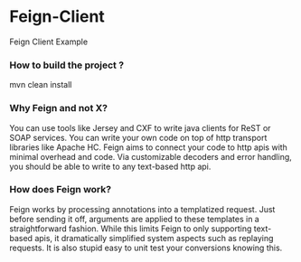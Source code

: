 # Feign-Client
Feign Client Example

### How to build the project ?
mvn clean install

### Why Feign and not X?

You can use tools like Jersey and CXF to write java clients for ReST or SOAP services. You can write your own code on top of http transport libraries like Apache HC. Feign aims to connect your code to http apis with minimal overhead and code. Via customizable decoders and error handling, you should be able to write to any text-based http api.

### How does Feign work?

Feign works by processing annotations into a templatized request. Just before sending it off, arguments are applied to these templates in a straightforward fashion. While this limits Feign to only supporting text-based apis, it dramatically simplified system aspects such as replaying requests. It is also stupid easy to unit test your conversions knowing this.
